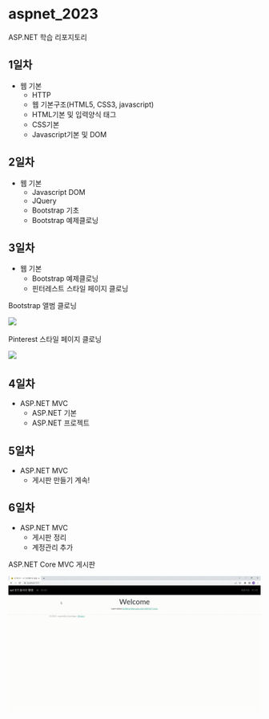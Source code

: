 # aspnet_2023
ASP.NET 학습 리포지토리

## 1일차
- 웹 기본
    - HTTP
    - 웹 기본구조(HTML5, CSS3, javascript)
    - HTML기본 및 입력양식 태그
    - CSS기본
    - Javascript기본 및 DOM

## 2일차
- 웹 기본
    - Javascript DOM
    - JQuery
    - Bootstrap 기초
    - Bootstrap 예제클로닝

## 3일차
- 웹 기본
    - Bootstrap 예제클로닝
    - 핀터레스트 스타일 페이지 클로닝

Bootstrap 앨범 클로닝

<img src="https://github.com/hun2mung/aspnet_2023/blob/main/images/bootstrap.gif" width="800">

Pinterest 스타일 페이지 클로닝

<img src="https://github.com/hun2mung/aspnet_2023/blob/main/images/pinterest.gif" width="800">


## 4일차
- ASP.NET MVC
    - ASP.NET 기본
    - ASP.NET 프로젝트


## 5일차
- ASP.NET MVC
    - 게시판 만들기 계속!

## 6일차
- ASP.NET MVC
    - 게시판 정리
    - 계정관리 추가

ASP.NET Core MVC 게시판

<img src="https://github.com/hun2mung/aspnet_2023/blob/main/images/board.gif" width="800">